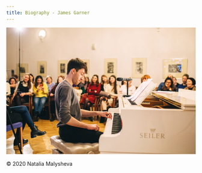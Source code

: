 ```yaml
---
title: Biography - James Garner
---
```


![James Garner performing at the piano](/assets/images/biography_photo.png)
<div class="image-footnote">© 2020 Natalia Malysheva</div>
